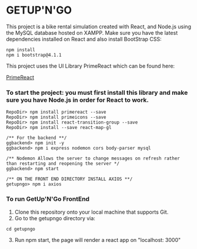 # GETUP'N'GO

This project is a bike rental simulation created with React, and Node.js using the MySQL database hosted on XAMPP.
Make sure you have the latest dependencies installed on React and also install BootStrap CSS:

```
npm install
npm i bootstrap@4.1.1
```

This project uses the UI Library PrimeReact which can be found here:

[PrimeReact](https://primereact.org/)

### To start the project: you must first install this library and make sure you have Node.js in order for React to work.

```
RepoDir> npm install primereact --save
RepoDir> npm install primeicons --save
RepoDir> npm install react-transition-group --save
RepoDir> npm install --save react-map-gl

/** For the backend **/
ggbackend> npm init -y
ggbackend> npm i express nodemon cors body-parser mysql

/** Nodemon Allows the server to change messages on refresh rather than restarting and reopening the server */
ggbackend> npm start

/** ON THE FRONT END DIRECTORY INSTALL AXIOS **/
getupngo> npm i axios

```

### To run GetUp'N'Go FrontEnd

1. Clone this repository onto your local machine that supports Git.
2. Go to the getupngo directory via:

```
cd getupngo
```

3. Run npm start, the page will render a react app on "localhost: 3000"
